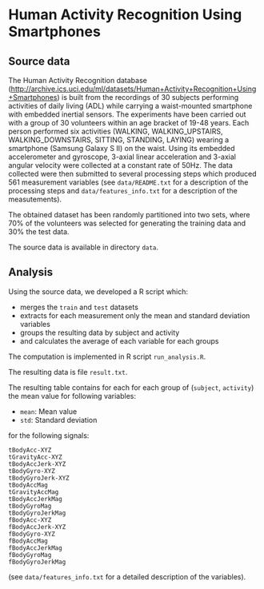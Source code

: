 

# Human Activity Recognition Using Smartphones

## Source data

The Human Activity Recognition database
(http://archive.ics.uci.edu/ml/datasets/Human+Activity+Recognition+Using+Smartphones)
is built from the recordings of 30 subjects performing activities of daily living (ADL) while carrying a waist-mounted smartphone with embedded inertial sensors. The experiments have been carried out with a group of 30 volunteers within an age bracket of 19-48 years. Each person performed six activities (WALKING, WALKING_UPSTAIRS, WALKING_DOWNSTAIRS, SITTING, STANDING, LAYING) wearing a smartphone (Samsung Galaxy S II) on the waist. Using its embedded accelerometer and gyroscope, 3-axial linear acceleration and 3-axial angular velocity were collected at a constant rate of 50Hz. The data collected were then submitted to several processing steps which produced 561 measurement variables (see `data/README.txt` for a description of the processing steps and `data/features_info.txt` for a description of the measutements).

The obtained dataset has been randomly partitioned into two sets, where 70% of the volunteers was selected for generating the training data and 30% the test data.

The source data is available in directory `data`.

## Analysis

Using the source data, we developed a R script which:
- merges the `train` and `test` datasets
- extracts for each measurement only the mean and standard deviation variables
- groups the resulting data by subject and activity
- and calculates the average of each variable for each groups

The computation is implemented in R script `run_analysis.R`.

The resulting data is file `result.txt`.

The resulting table contains for each for each group of (`subject`, `activity`) the mean value for following variables:

- `mean`: Mean value
- `std`: Standard deviation

for the following signals:
```
tBodyAcc-XYZ
tGravityAcc-XYZ
tBodyAccJerk-XYZ
tBodyGyro-XYZ
tBodyGyroJerk-XYZ
tBodyAccMag
tGravityAccMag
tBodyAccJerkMag
tBodyGyroMag
tBodyGyroJerkMag
fBodyAcc-XYZ
fBodyAccJerk-XYZ
fBodyGyro-XYZ
fBodyAccMag
fBodyAccJerkMag
fBodyGyroMag
fBodyGyroJerkMag
```
(see `data/features_info.txt` for a detailed description of the variables).
